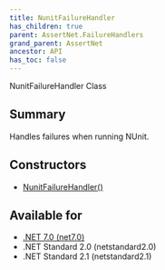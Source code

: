 ```yaml
---
title: NunitFailureHandler
has_children: true
parent: AssertNet.FailureHandlers
grand_parent: AssertNet
ancestor: API
has_toc: false
---
```

NunitFailureHandler Class

## Summary
Handles failures when running NUnit.

## Constructors
- [NunitFailureHandler()](m_assertnet_failurehandlers_nunitfailurehandler__ctor__.md)

## Available for
- [.NET 7.0 (net7.0)](https://versionsof.net/core/7.0/)
- .NET Standard 2.0 (netstandard2.0)
- .NET Standard 2.1 (netstandard2.1)
